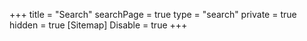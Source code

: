 +++
title = "Search"
searchPage = true
type = "search"
private = true
hidden = true
[Sitemap]
	Disable = true
+++
